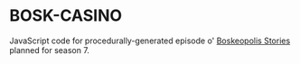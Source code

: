 # BOSK-CASINO

JavaScript code for procedurally-generated episode o' [Boskeopolis Stories](https://www.boskeopolis-stories.com) planned for season 7.
